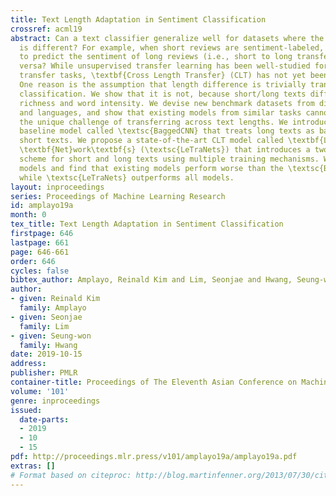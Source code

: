 ```yaml
---
title: Text Length Adaptation in Sentiment Classification
crossref: acml19
abstract: Can a text classifier generalize well for datasets where the text length
  is different? For example, when short reviews are sentiment-labeled, can these transfer
  to predict the sentiment of long reviews (i.e., short to long transfer), or vice
  versa? While unsupervised transfer learning has been well-studied for cross domain/lingual
  transfer tasks, \textbf{Cross Length Transfer} (CLT) has not yet been explored.
  One reason is the assumption that length difference is trivially transferable in
  classification. We show that it is not, because short/long texts differ in context
  richness and word intensity. We devise new benchmark datasets from diverse domains
  and languages, and show that existing models from similar tasks cannot deal with
  the unique challenge of transferring across text lengths. We introduce a strong
  baseline model called \textsc{BaggedCNN} that treats long texts as bags containing
  short texts. We propose a state-of-the-art CLT model called \textbf{Le}ngth \textbf{Tra}nsfer
  \textbf{Net}work\textbf{s} (\textsc{LeTraNets}) that introduces a two-way encoding
  scheme for short and long texts using multiple training mechanisms. We test our
  models and find that existing models perform worse than the \textsc{BaggedCNN} baseline,
  while \textsc{LeTraNets} outperforms all models.
layout: inproceedings
series: Proceedings of Machine Learning Research
id: amplayo19a
month: 0
tex_title: Text Length Adaptation in Sentiment Classification
firstpage: 646
lastpage: 661
page: 646-661
order: 646
cycles: false
bibtex_author: Amplayo, Reinald Kim and Lim, Seonjae and Hwang, Seung-won
author:
- given: Reinald Kim
  family: Amplayo
- given: Seonjae
  family: Lim
- given: Seung-won
  family: Hwang
date: 2019-10-15
address: 
publisher: PMLR
container-title: Proceedings of The Eleventh Asian Conference on Machine Learning
volume: '101'
genre: inproceedings
issued:
  date-parts:
  - 2019
  - 10
  - 15
pdf: http://proceedings.mlr.press/v101/amplayo19a/amplayo19a.pdf
extras: []
# Format based on citeproc: http://blog.martinfenner.org/2013/07/30/citeproc-yaml-for-bibliographies/
---
```

